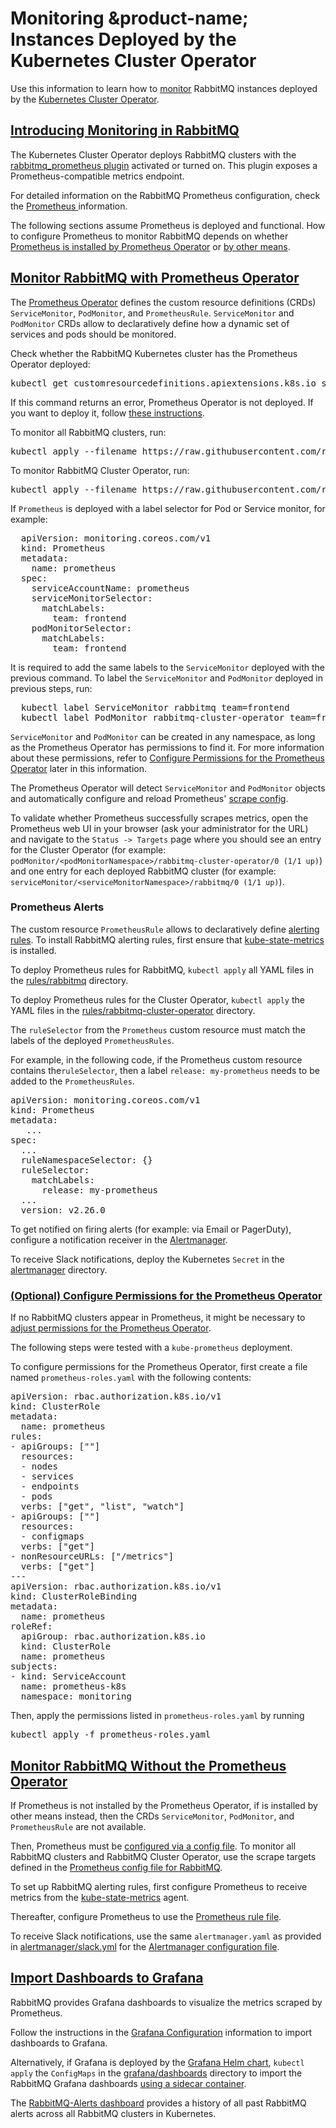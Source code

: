 # Monitoring &product-name; Instances Deployed by the Kubernetes Cluster Operator

Use this information to learn how to [monitor](../../monitoring.html) RabbitMQ instances deployed by the [Kubernetes Cluster Operator](./operator-overview.html).

## <a id='overview' class='anchor' href='#overview'>Introducing Monitoring in RabbitMQ</a>

The Kubernetes Cluster Operator deploys RabbitMQ clusters with the [rabbitmq_prometheus plugin](../../prometheus.html) activated or turned on. This plugin exposes a Prometheus-compatible metrics endpoint.

For detailed information on the RabbitMQ Prometheus configuration, check the [Prometheus ](../../prometheus.html) information.

The following sections assume Prometheus is deployed and functional.
How to configure Prometheus to monitor RabbitMQ depends on whether [Prometheus is installed by Prometheus Operator](#prom-operator) or [by other means](#prom-annotations).

## <a id='prom-operator' class='anchor' href='#prom-operator'>Monitor RabbitMQ with Prometheus Operator</a>

The [Prometheus Operator](https://github.com/coreos/prometheus-operator) defines the custom resource definitions (CRDs) `ServiceMonitor`, `PodMonitor`, and `PrometheusRule`.
`ServiceMonitor` and `PodMonitor` CRDs allow to declaratively define how a dynamic set of services and pods should be monitored.

Check whether the RabbitMQ Kubernetes cluster has the Prometheus Operator deployed:

<pre class="lang-bash">
kubectl get customresourcedefinitions.apiextensions.k8s.io servicemonitors.monitoring.coreos.com
</pre>
If this command returns an error, Prometheus Operator is not deployed. If you want to deploy it, follow [these instructions](https://github.com/prometheus-operator/prometheus-operator/blob/main/Documentation/user-guides/getting-started.md).

To monitor all RabbitMQ clusters, run:
<pre class="lang-bash">
kubectl apply --filename https://raw.githubusercontent.com/rabbitmq/cluster-operator/main/observability/prometheus/monitors/rabbitmq-servicemonitor.yml
</pre>

To monitor RabbitMQ Cluster Operator, run:
<pre class="lang-bash">
kubectl apply --filename https://raw.githubusercontent.com/rabbitmq/cluster-operator/main/observability/prometheus/monitors/rabbitmq-cluster-operator-podmonitor.yml
</pre>

If <code>Prometheus</code> is deployed with a label selector for Pod or Service monitor, for example:

<pre class="lang-yaml">
  apiVersion: monitoring.coreos.com/v1
  kind: Prometheus
  metadata:
    name: prometheus
  spec:
    serviceAccountName: prometheus
    serviceMonitorSelector:
      matchLabels:
        team: frontend
    podMonitorSelector:
      matchLabels:
        team: frontend
</pre>

It is required to add the same labels to the <code>ServiceMonitor</code> deployed with the previous command.
To label the <code>ServiceMonitor</code> and <code>PodMonitor</code> deployed in previous steps, run:

<pre class="lang-bash">
  kubectl label ServiceMonitor rabbitmq team=frontend
  kubectl label PodMonitor rabbitmq-cluster-operator team=frontend
</pre>

`ServiceMonitor` and `PodMonitor` can be created in any namespace, as long as the Prometheus Operator has permissions to find it.
For more information about these permissions, refer to [Configure Permissions for the Prometheus Operator](#config-perm) later in this information.

The Prometheus Operator will detect `ServiceMonitor` and `PodMonitor` objects and automatically configure and reload Prometheus' [scrape config](https://prometheus.io/docs/prometheus/latest/configuration/configuration/#scrape_config).

To validate whether Prometheus successfully scrapes metrics, open the Prometheus web UI in your browser (ask your administrator for the URL) and navigate to the `Status -> Targets` page where you should see
an entry for the Cluster Operator (for example: `podMonitor/<podMonitorNamespace>/rabbitmq-cluster-operator/0 (1/1 up)`) and one entry for each deployed RabbitMQ cluster (for example: `serviceMonitor/<serviceMonitorNamespace>/rabbitmq/0 (1/1 up)`).

### Prometheus Alerts
The custom resource `PrometheusRule` allows to declaratively define [alerting rules](https://prometheus.io/docs/prometheus/latest/configuration/alerting_rules/).
To install RabbitMQ alerting rules, first ensure that [kube-state-metrics](https://github.com/kubernetes/kube-state-metrics) is installed.

To deploy Prometheus rules for RabbitMQ, `kubectl apply` all YAML files in the [rules/rabbitmq](https://github.com/rabbitmq/cluster-operator/tree/main/observability/prometheus/rules/rabbitmq) directory.

To deploy Prometheus rules for the Cluster Operator, `kubectl apply` the YAML files in the [rules/rabbitmq-cluster-operator](https://github.com/rabbitmq/cluster-operator/tree/main/observability/prometheus/rules/rabbitmq-cluster-operator) directory.

The `ruleSelector` from the `Prometheus` custom resource must match the labels of the deployed `PrometheusRules`.

For example, in the following code, if the Prometheus custom resource contains the`ruleSelector`, then a label `release: my-prometheus` needs to be added to the `PrometheusRules`.

<pre class='hljs lang-yaml'>
apiVersion: monitoring.coreos.com/v1
kind: Prometheus
metadata:
   ...
spec:
  ...
  ruleNamespaceSelector: {}
  ruleSelector:
    matchLabels:
      release: my-prometheus
  ...
  version: v2.26.0
</pre>

To get notified on firing alerts (for example: via Email or PagerDuty), configure a notification receiver in the [Alertmanager](https://prometheus.io/docs/alerting/latest/overview/).

To receive Slack notifications, deploy the Kubernetes `Secret` in the [alertmanager](https://github.com/rabbitmq/cluster-operator/tree/main/observability/prometheus/alertmanager) directory.

### <a id='config-perm' class='anchor' href='#config-perm'>(Optional) Configure Permissions for the Prometheus Operator</a>

If no RabbitMQ clusters appear in Prometheus, it might be necessary to [adjust permissions for the Prometheus Operator](https://github.com/coreos/prometheus-operator/blob/main/Documentation/rbac.md).

The following steps were tested with a `kube-prometheus` deployment.

To configure permissions for the Prometheus Operator, first create a file named `prometheus-roles.yaml` with the following contents:

<pre class="lang-yaml">
apiVersion: rbac.authorization.k8s.io/v1
kind: ClusterRole
metadata:
  name: prometheus
rules:
- apiGroups: [""]
  resources:
  - nodes
  - services
  - endpoints
  - pods
  verbs: ["get", "list", "watch"]
- apiGroups: [""]
  resources:
  - configmaps
  verbs: ["get"]
- nonResourceURLs: ["/metrics"]
  verbs: ["get"]
---
apiVersion: rbac.authorization.k8s.io/v1
kind: ClusterRoleBinding
metadata:
  name: prometheus
roleRef:
  apiGroup: rbac.authorization.k8s.io
  kind: ClusterRole
  name: prometheus
subjects:
- kind: ServiceAccount
  name: prometheus-k8s
  namespace: monitoring
</pre>

Then, apply the permissions listed in `prometheus-roles.yaml` by running

<pre class="lang-bash">
kubectl apply -f prometheus-roles.yaml
</pre>

## <a id='prom-annotations' class='anchor' href='#prom-annotations'>Monitor RabbitMQ Without the Prometheus Operator</a>

If Prometheus is not installed by the Prometheus Operator, if is installed by other means instead, then the CRDs `ServiceMonitor`, `PodMonitor`, and `PrometheusRule` are not available.

Then, Prometheus must be [configured via a config file](https://prometheus.io/docs/prometheus/latest/configuration/configuration/).
To monitor all RabbitMQ clusters and RabbitMQ Cluster Operator, use the scrape targets defined in the [Prometheus config file for RabbitMQ](https://github.com/rabbitmq/cluster-operator/blob/main/observability/prometheus/config-file.yml).

To set up RabbitMQ alerting rules, first configure Prometheus to receive metrics from the [kube-state-metrics](https://github.com/kubernetes/kube-state-metrics) agent.

Thereafter, configure Prometheus to use the [Prometheus rule file](https://github.com/rabbitmq/cluster-operator/blob/main/observability/prometheus/rule-file.yml).

To receive Slack notifications, use the same `alertmanager.yaml` as provided in [alertmanager/slack.yml](https://github.com/rabbitmq/cluster-operator/blob/main/observability/prometheus/alertmanager/slack.yml)
for the [Alertmanager configuration file](https://prometheus.io/docs/alerting/latest/configuration/#configuration-file).

## <a id='grafana' class='anchor' href='#grafana'>Import Dashboards to Grafana</a>

RabbitMQ provides Grafana dashboards to visualize the metrics scraped by Prometheus.

Follow the instructions in the [Grafana Configuration](../../prometheus.html#grafana-configuration) information to import dashboards to Grafana.

Alternatively, if Grafana is deployed by the [Grafana Helm chart](https://github.com/grafana/helm-charts/tree/main/charts/grafana), `kubectl apply` the `ConfigMaps` in the [grafana/dashboards](https://github.com/rabbitmq/cluster-operator/tree/main/observability/grafana/dashboards) directory to import the RabbitMQ Grafana dashboards [using a sidecar container](https://github.com/grafana/helm-charts/tree/main/charts/grafana#sidecar-for-dashboards).

The [RabbitMQ-Alerts dashboard](https://github.com/rabbitmq/cluster-operator/blob/main/observability/grafana/dashboards/rabbitmq-alerts.yml) provides a history of all past RabbitMQ alerts across all RabbitMQ clusters in Kubernetes.
